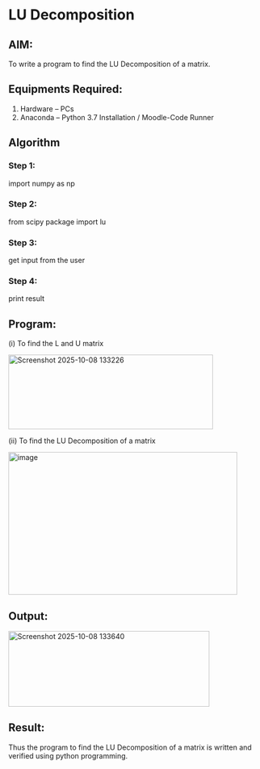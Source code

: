 # LU Decomposition 

## AIM:
To write a program to find the LU Decomposition of a matrix.

## Equipments Required:
1. Hardware – PCs
2. Anaconda – Python 3.7 Installation / Moodle-Code Runner

## Algorithm
### Step 1:
import numpy as np
### Step 2:
from scipy package import lu
### Step 3:
get input from the user
### Step 4:
print result
## Program:
(i) To find the L and U matrix

<img width="405" height="148" alt="Screenshot 2025-10-08 133226" src="https://github.com/user-attachments/assets/60eaad06-4528-44fd-9a48-30e7f5807a29" />


(ii) To find the LU Decomposition of a matrix

<img width="453" height="283" alt="image" src="https://github.com/user-attachments/assets/16d92808-3fc1-4aa9-a964-fdbb9b3844b0" />






## Output:
<img width="398" height="150" alt="Screenshot 2025-10-08 133640" src="https://github.com/user-attachments/assets/46014f33-40f2-4a44-9bea-d7c16099926a" />

## Result:
Thus the program to find the LU Decomposition of a matrix is written and verified using python programming.

